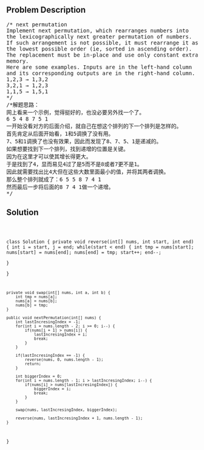 <!--
<style>
  body { font-family: Arial, sans-serif; }
  .container { max-width: 100%; margin: 0 auto; padding: 10px; }
  .comment-block { max-width: 30%; background-color: #f9f9f9; padding: 10px; border-left: 5px solid #ccc; overflow-wrap: break-word; white-space: pre-wrap; }
  .code-block { background-color: #f4f4f4; padding: 10px; border: 1px solid #ddd; overflow-wrap: break-word; white-space: pre-wrap; }
</style>
-->

<div class='container'>
<h2>Problem Description</h2>
<div class='comment-block'>
<pre>
/* next permutation
Implement next permutation, which rearranges numbers into
the lexicographically next greater permutation of numbers.
If such arrangement is not possible, it must rearrange it as
the lowest possible order (ie, sorted in ascending order).
The replacement must be in-place and use only constant extra
memory.
Here are some examples. Inputs are in the left-hand column
and its corresponding outputs are in the right-hand column.
1,2,3 → 1,3,2
3,2,1 → 1,2,3
1,1,5 → 1,5,1
*/
/*解题思路：
网上看来一个示例，觉得挺好的，也没必要另外找一个了。
6 5 4 8 7 5 1
一开始没看对方的后面介绍，就自己在想这个排列的下一个排列是怎样的。
首先肯定从后面开始看，1和5调换了没有用。
7、5和1调换了也没有效果，因此而发现了8、7、5、1是递减的。
如果想要找到下一个排列，找到递增的位置是关键。
因为在这里才可以使其增长得更大。
于是找到了4，显而易见4过了是5而不是8或者7更不是1。
因此就需要找出比4大但在这些大数里面最小的值，并将其两者调换。
那么整个排列就成了：6 5 5 8 7 4 1
然而最后一步将后面的8 7 4 1做一个递增。
*/
</pre>
</div>

<h2>Solution</h2>
<div class='code-block'>
<pre><code class='language-java'>


class Solution {
    private void reverse(int[] nums, int start, int end) {
        int i = start, j = end;
        while(start < end) {
            int tmp = nums[start];
            nums[start] = nums[end];
            nums[end] = tmp;
            start++;
            end--;      
        }    
    }
    
    private void swap(int[] nums, int a, int b) {
        int tmp = nums[a];
        nums[a] = nums[b];
        nums[b] = tmp;
    }
    
    public void nextPermutation(int[] nums) {
        int lastIncresingIndex = -1;
        for(int i = nums.length - 2; i >= 0; i--) {
            if(nums[i + 1] > nums[i]) {
                lastIncresingIndex = i;
                break;
            }
        }
        
        if(lastIncresingIndex == -1) {
            reverse(nums, 0, nums.length - 1);
            return;
        }
        
        int biggerIndex = 0;
        for(int i = nums.length - 1; i > lastIncresingIndex; i--) {
            if(nums[i] > nums[lastIncresingIndex]) {
                biggerIndex = i;
                break;
            }
        }
        
        swap(nums, lastIncresingIndex, biggerIndex);
        
        reverse(nums, lastIncresingIndex + 1, nums.length - 1);
    }
}

</code></pre>
</div>
</div>
